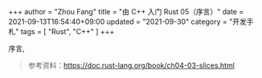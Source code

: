 +++
author = "Zhou Fang"
title = "由 C++ 入门 Rust 05（序言）"
date = 2021-09-13T16:54:40+09:00
updated = "2021-09-30"
category = "开发手札"
tags = [
    "Rust",
    "C++"
]
+++


序言, 

> 参考资料：https://doc.rust-lang.org/book/ch04-03-slices.html